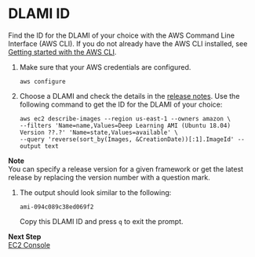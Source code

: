 # DLAMI ID<a name="find-dlami-id"></a>

Find the ID for the DLAMI of your choice with the AWS Command Line Interface \(AWS CLI\)\. If you do not already have the AWS CLI installed, see [Getting started with the AWS CLI](https://docs.aws.amazon.com/cli/latest/userguide/cli-chap-getting-started)\.

1. Make sure that your AWS credentials are configured\.

   ```
   aws configure
   ```

1. Choose a DLAMI and check the details in the [release notes](https://docs.aws.amazon.com/dlami/latest/devguide/appendix-ami-release-notes)\. Use the following command to get the ID for the DLAMI of your choice:

   ```
   aws ec2 describe-images --region us-east-1 --owners amazon \
   --filters 'Name=name,Values=Deep Learning AMI (Ubuntu 18.04) Version ??.?' 'Name=state,Values=available' \
   --query 'reverse(sort_by(Images, &CreationDate))[:1].ImageId' --output text
   ```
**Note**  
You can specify a release version for a given framework or get the latest release by replacing the version number with a question mark\.

1. The output should look similar to the following:

   ```
   ami-094c089c38ed069f2
   ```

   Copy this DLAMI ID and press `q` to exit the prompt\.

**Next Step**  
[EC2 Console](launch-from-console.md)